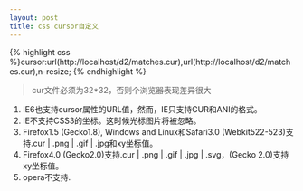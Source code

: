 ```yaml
---
layout: post
title: css cursor自定义
---
```


{% highlight css %}cursor:url(http://localhost/d2/matches.cur),url(http://localhost/d2/matches.cur),n-resize;
{% endhighlight %}

>cur文件必须为32*32，否则个浏览器表现差异很大

1. IE6也支持cursor属性的URL值，然而，IE只支持CUR和ANI的格式。
2. IE不支持CSS3的坐标。这时候光标图片将被忽略。
3. Firefox1.5 (Gecko1.8), Windows and Linux和Safari3.0 (Webkit522-523)支持.cur | .png | .gif | .jpg和xy坐标值。
4. Firefox4.0 (Gecko2.0)支持.cur | .png | .gif | .jpg | .svg，(Gecko 2.0)支持xy坐标值。
5. opera不支持.
